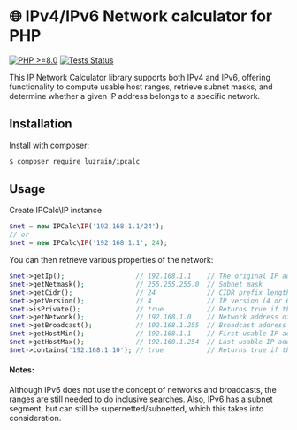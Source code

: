 # 🌐 IPv4/IPv6 Network calculator for PHP

[![PHP >=8.0](https://img.shields.io/badge/PHP->=8.0-777bb3.svg?style=flat)](https://www.php.net/releases/8.0/en.php)
[![Tests Status](https://img.shields.io/github/actions/workflow/status/luzrain/ipcalc/tests.yaml?branch=master)](../../actions/workflows/tests.yaml)

This IP Network Calculator library supports both IPv4 and IPv6, offering functionality to compute usable host ranges, retrieve subnet masks, and determine whether a given IP address belongs to a specific network.

## Installation

Install with composer:
```bash
$ composer require luzrain/ipcalc
```

## Usage


Create IPCalc\IP instance
```php
$net = new IPCalc\IP('192.168.1.1/24');
// or
$net = new IPCalc\IP('192.168.1.1', 24);
```

You can then retrieve various properties of the network:
```php
$net->getIp();                  // 192.168.1.1    // The original IP address
$net->getNetmask();             // 255.255.255.0  // Subnet mask
$net->getCidr();                // 24             // CIDR prefix length
$net->getVersion();             // 4              // IP version (4 or 6)
$net->isPrivate();              // true           // Returns true if the IP address is in a private range
$net->getNetwork();             // 192.168.1.0    // Network address of the subnet (IPv4 only)
$net->getBroadcast();           // 192.168.1.255  // Broadcast address of the network (IPv4 only)
$net->getHostMin();             // 192.168.1.1    // First usable IP address in the subnet
$net->getHostMax();             // 192.168.1.254  // Last usable IP address in the subnet
$net->contains('192.168.1.10'); // true           // Returns true if the given IP address is within the network
```

#### Notes:

Although IPv6 does not use the concept of networks and broadcasts, the ranges are still needed to do inclusive searches. Also, IPv6 has a subnet segment, but can still be supernetted/subnetted, which this takes into consideration.

